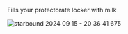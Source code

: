 Fills your protectorate locker with milk

![starbound 2024 09 15 - 20 36 41 675](https://github.com/user-attachments/assets/c4d4582b-ef4a-4dcc-a8a6-6bf8dff2da0c)
